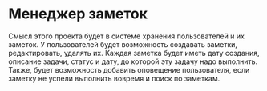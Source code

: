 # Менеджер заметок
 Смысл этого проекта будет в системе хранения пользователей и их заметок. У пользователей будет возможность создавать заметки, редактировать, удалять их. Каждая заметка будет иметь дату создания, описание задачи, статус и дату, до которой эту задачу надо выполнить. Также, будет возможность добавить оповещение пользователя, если заметку не успели выполнить вовремя и поиск по заметкам.

